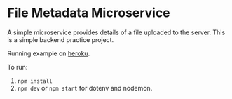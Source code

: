 # File Metadata Microservice

A simple microservice provides details of a file uploaded to the server. This is a simple backend practice project.

Running example on [heroku](https://vanvlack-filemetadata.herokuapp.com/).

To run:
1. `npm install`
2. `npm dev` or `npm start` for dotenv and nodemon.
